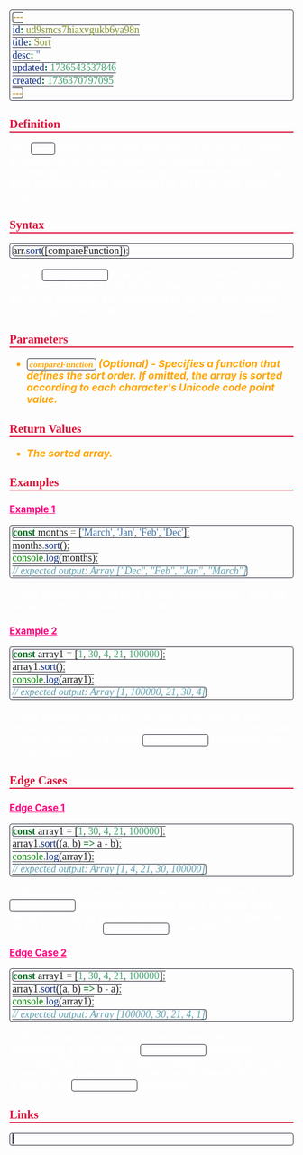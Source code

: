 ```yaml
---
id: ud9smcs7hiaxvgukb6ya98n
title: Sort
desc: ''
updated: 1736543537846
created: 1736370797095
---
```


<style>
    * { font-size: 18px; }
    h1 {
        color: red;
        font-weight: bold;
        border-bottom: 2px solid red; 
        font-family: 'Algerian';
        text-align: center;
        font-size: 2em;
    }
    h2 { 
        color: crimson; 
        font-weight: bold;
        font-family: 'Algerian'; 
        border-bottom: 2px solid crimson;
        font-size: 1.5em;
    }
    h3 { 
        color: rgb(255, 0, 127);
        font-weight: bold;
        text-decoration: underline;
        font-size: 1.2em;
        font-size: 1.2em;
    }
    h4 { 
        color: rgb(0, 255, 255);
        font-weight: bold;
        text-decoration: underline;
        font-size: 1em; 
    }
    h5 { 
        color: darkblue;
        font-weight: bold;
        font-style: italic;
        font-size: 0.9em;
    }
    code {
        font-family: 'Cascadia Code';
        border: 1px solid #282A36; 
        border-radius: 4px; 
        padding: 1px 4px; 
    }
    pre {
        font-family: 'Cascadia Code';
        border: 1px solid #282A36; 
        border-radius: 4px; 
        padding: 1px 4px; 
    }
    p { 
        font-style: 'Cascadia Code';
        color: white;
    }
    li { 
        margin-bottom: 10px;
        font-style: italic;
        font-weight: bold;
        color: orange;
    }
    ul { 
        margin-bottom: 10px;
        font-style: italic;
        font-weight: bold;
        color: orange;
    }
    b {
        font-weight: bold;
        color: rgb(255, 0, 0); 
    }
    u {
        text-decoration: underline;
        font-weight: bold;
        font-style: italic; 
    }
    a {
        color: #98c379;
        text-decoration: none;
    }
        a:hover {
        text-decoration: underline;
    }
    i {
        font-style: italic;
        color: yellow;
    }
</style>

## Definition

The `sort()` method sorts the elements of an array in place and returns the sorted array. The default sort order is ascending, built upon converting the elements into strings, then comparing their sequences of UTF-16 code units values.

## Syntax

```js
arr.sort([compareFunction]);
```

where `compareFunction` is an optional parameter that specifies a function that defines the sort order. If omitted, the array elements are converted to strings, then sorted according to each character's Unicode code point value.

## Parameters

-   `compareFunction` (Optional) - Specifies a function that defines the sort order. If omitted, the array is sorted according to each character's Unicode code point value.

## Return Values

-   The sorted array.

## Examples

### Example 1

```js
const months = ['March', 'Jan', 'Feb', 'Dec'];
months.sort();
console.log(months);
// expected output: Array ["Dec", "Feb", "Jan", "March"]
```

in this example, the array is sorted alphabetically, with the default sort order being ascending.

### Example 2

```js
const array1 = [1, 30, 4, 21, 100000];
array1.sort();
console.log(array1);
// expected output: Array [1, 100000, 21, 30, 4]
```

in this example, the array is sorted as strings, so the default sort order is not correct. The reason this array was sorted as strings is that the `compareFunction` parameter was not provided.

## Edge Cases

### Edge Case 1

```js
const array1 = [1, 30, 4, 21, 100000];
array1.sort((a, b) => a - b);
console.log(array1);
// expected output: Array [1, 4, 21, 30, 100000]
```

in this example, the array is sorted numerically, with the `compareFunction` parameter provided. this is an edge case because the array is sorted numerically, not alphabetically which is due to the `compareFunction` parameter.

### Edge Case 2

```js
const array1 = [1, 30, 4, 21, 100000];
array1.sort((a, b) => b - a);
console.log(array1);
// expected output: Array [100000, 30, 21, 4, 1]
```

in this example, the array is sorted numerically in descending order, with the `compareFunction` parameter provided. this is an edge case because the array is sorted numerically in descending order, not alphabetically which is due to the `compareFunction` parameter.

## Links

```

```
